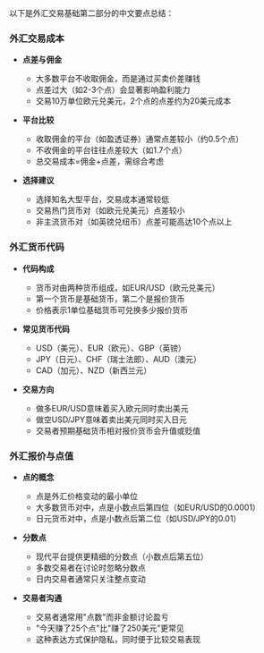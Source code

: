 以下是外汇交易基础第二部分的中文要点总结：

### 外汇交易成本
- **点差与佣金**
  - 大多数平台不收取佣金，而是通过买卖价差赚钱
  - 点差过大（如2-3个点）会显著影响盈利能力
  - 交易10万单位欧元兑美元，2个点的点差约为20美元成本

- **平台比较**
  - 收取佣金的平台（如盈透证券）通常点差较小（约0.5个点）
  - 不收佣金的平台往往点差较大（如1.7个点）
  - 总交易成本=佣金+点差，需综合考虑

- **选择建议**
  - 选择知名大型平台，交易成本通常较低
  - 交易热门货币对（如欧元兑美元）点差较小
  - 非主流货币对（如英镑兑纽币）点差可能高达10个点以上

### 外汇货币代码
- **代码构成**
  - 货币对由两种货币组成，如EUR/USD（欧元兑美元）
  - 第一个货币是基础货币，第二个是报价货币
  - 价格表示1单位基础货币可兑换多少报价货币

- **常见货币代码**
  - USD（美元）、EUR（欧元）、GBP（英镑）
  - JPY（日元）、CHF（瑞士法郎）、AUD（澳元）
  - CAD（加元）、NZD（新西兰元）

- **交易方向**
  - 做多EUR/USD意味着买入欧元同时卖出美元
  - 做空USD/JPY意味着卖出美元同时买入日元
  - 交易者预期基础货币相对报价货币会升值或贬值

### 外汇报价与点值
- **点的概念**
  - 点是外汇价格变动的最小单位
  - 大多数货币对中，点是小数点后第四位（如EUR/USD的0.0001）
  - 日元货币对中，点是小数点后第二位（如USD/JPY的0.01）

- **分数点**
  - 现代平台提供更精细的分数点（小数点后第五位）
  - 多数交易者在讨论时忽略分数点
  - 日内交易者通常只关注整点变动

- **交易者沟通**
  - 交易者通常用"点数"而非金额讨论盈亏
  - "今天赚了25个点"比"赚了250美元"更常见
  - 这种表达方式保护隐私，同时便于比较交易表现